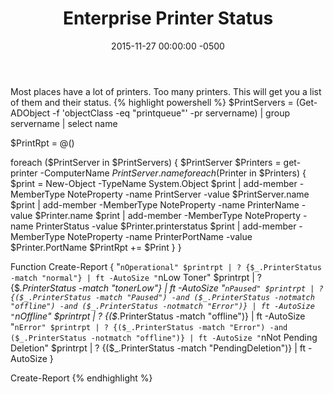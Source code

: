 ﻿---
layout: post
title:  Enterprise Printer Status
date:   2015-11-27 00:00:00 -0500
categories: IT
---






Most places have a lot of printers. Too many printers. This will get you a list of them and their status.
{% highlight powershell %}
$PrintServers = (Get-ADObject -f 'objectClass -eq "printqueue"' -pr servername) | group servername | select name

$PrintRpt = @()

foreach ($PrintServer in $PrintServers)
{
$PrintServer
$Printers = get-printer -ComputerName $PrintServer.name
foreach ($Printer in $Printers)
{
$print = New-Object -TypeName System.Object
$print | add-member -MemberType NoteProperty -name PrintServer -value $PrintServer.name
$print | add-member -MemberType NoteProperty -name PrinterName -value $Printer.name
$print | add-member -MemberType NoteProperty -name PrinterStatus -value $Printer.printerstatus
$print | add-member -MemberType NoteProperty -name PrinterPortName -value $Printer.PortName
$PrintRpt += $Print
}
}

Function Create-Report {
"`nOperational"
$printrpt | ? {$_.PrinterStatus -match "normal"} | ft -AutoSize
"`nLow Toner"
$printrpt | ? {$_.PrinterStatus -match "tonerLow"} | ft -AutoSize
"`nPaused"
$printrpt | ? {($_.PrinterStatus -match "Paused") -and ($_.PrinterStatus -notmatch "offline") -and ($_.PrinterStatus -notmatch "Error")} | ft -AutoSize
"`nOffline"
$printrpt | ? {($_.PrinterStatus -match "offline")} | ft -AutoSize
"`nError"
$printrpt | ? {($_.PrinterStatus -match "Error") -and ($_.PrinterStatus -notmatch "offline")} | ft -AutoSize
"`nNot Pending Deletion"
$printrpt | ? {($_.PrinterStatus -match "PendingDeletion")} | ft -AutoSize
}

Create-Report
{% endhighlight %}



